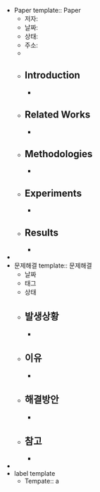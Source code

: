 - Paper
  template:: Paper
	- 저자:
	- 날짜:
	- 상태:
	- 주소:
	-
	- ## Introduction
		-
	- ## Related Works
		-
	- ## Methodologies
		-
	- ## Experiments
		-
	- ## Results
		-
-
- 문제해결
  template:: 문제해결
	- 날짜
	- 태그
	- 상태
	- ## 발생상황
		-
	- ## 이유
		-
	- ## 해결방안
		-
	- ## 참고
		-
-
- label template
	- Tempate:: a